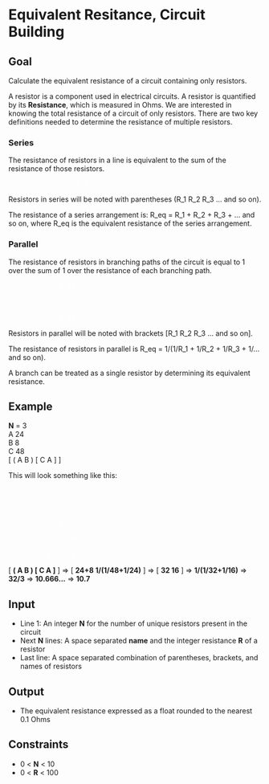 # Equivalent Resitance, Circuit Building

## Goal

Calculate the equivalent resistance of a circuit containing only resistors.

A resistor is a component used in electrical circuits. A resistor is quantified
by its **Resistance**, which is measured in Ohms. We are interested in knowing
the total resistance of a circuit of only resistors. There are two key
definitions needed to determine the resistance of multiple resistors.

### Series

The resistance of resistors in a line is equivalent to the sum of the resistance
of those resistors.

<pre style="color:#FFFFFF">
    ---[R_1]---[R_2]---
</pre>

Resistors in series will be noted with parentheses (R_1 R_2 R_3 ... and so on).

The resistance of a series arrangement is: R_eq = R_1 + R_2 + R_3 + ... and so
on, where R_eq is the equivalent resistance of the series arrangement.

### Parallel

The resistance of resistors in branching paths of the circuit is equal to 1 over
the sum of 1 over the resistance of each branching path.

<pre style="color:#FFFFFF">
       +---[R_1]---+
       |           |
    ---+           +---
       |           |
       +---[R_2]---+
</pre>

Resistors in parallel will be noted with brackets [R_1 R_2 R_3 ... and so on].

The resistance of resistors in parallel is
R_eq = 1/(1/R_1 + 1/R_2 + 1/R_3 + 1/... and so on).

A branch can be treated as a single resistor by determining its equivalent
resistance.

## Example

**N** = 3  
A 24  
B 8  
C 48  
[ ( A B ) [ C A ] ]

This will look something like this:

<pre style="color:#FFFFFF">
       +---[C]---+
       |         |
    +--+         +--+
    |  |         |  |
    |  +---[A]---+  |
    |               |
    +---[A]---[B]---+
    |               |
    +---[Battery]---+
</pre>

[ **( A B ) [ C A ]** ] => [ **24+8 1/(1/48+1/24)** ] => [ **32 16** ] =>
**1/(1/32+1/16)** => **32/3** => **10.666...** => **10.7**

## Input

-   Line 1: An integer **N** for the number of unique resistors present in the
    circuit
-   Next **N** lines: A space separated **name** and the integer resistance
    **R** of a resistor
-   Last line: A space separated combination of parentheses, brackets, and
    names of resistors

## Output

-   The equivalent resistance expressed as a float rounded to the nearest
    0.1 Ohms

## Constraints

-   0 &lt; **N** &lt; 10
-   0 &lt; **R** &lt; 100
